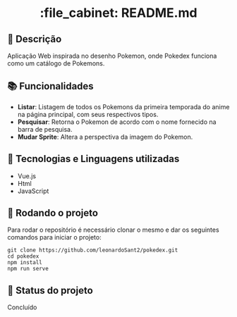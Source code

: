 <h1 align="center">:file_cabinet: README.md</h1>

## :memo: Descrição
Aplicação Web inspirada no desenho Pokemon, onde Pokedex funciona como um catálogo de Pokemons.
## :books: Funcionalidades
* <b>Listar</b>: Listagem de todos os Pokemons da primeira temporada do anime na página principal, com seus respectivos tipos.
* <b>Pesquisar</b>: Retorna o Pokemon de acordo com o nome fornecido na barra de pesquisa.
* <b>Mudar Sprite</b>: Altera a perspectiva da imagem do Pokemon.

## :wrench: Tecnologias e Linguagens utilizadas
* Vue.js
* Html
* JavaScript

## :rocket: Rodando o projeto
Para rodar o repositório é necessário clonar o mesmo e dar os seguintes comandos para iniciar o projeto:
```
git clone https://github.com/leonardoSant2/pokedex.git
cd pokedex
npm install 
npm run serve
```


## :dart: Status do projeto
Concluído
